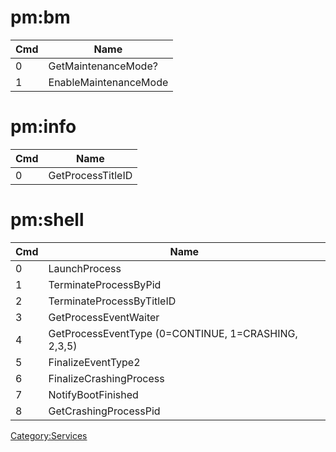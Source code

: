 # pm:bm

| Cmd | Name                  |
| --- | --------------------- |
| 0   | GetMaintenanceMode?   |
| 1   | EnableMaintenanceMode |

# pm:info

| Cmd | Name              |
| --- | ----------------- |
| 0   | GetProcessTitleID |

# pm:shell

| Cmd | Name                                                |
| --- | --------------------------------------------------- |
| 0   | LaunchProcess                                       |
| 1   | TerminateProcessByPid                               |
| 2   | TerminateProcessByTitleID                           |
| 3   | GetProcessEventWaiter                               |
| 4   | GetProcessEventType (0=CONTINUE, 1=CRASHING, 2,3,5) |
| 5   | FinalizeEventType2                                  |
| 6   | FinalizeCrashingProcess                             |
| 7   | NotifyBootFinished                                  |
| 8   | GetCrashingProcessPid                               |

[Category:Services](Category:Services "wikilink")
